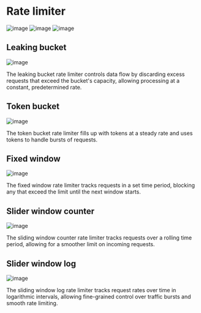 # Rate limiter
![image](https://github.com/user-attachments/assets/9ee88773-aab6-4f03-96b9-76a4f9150e3a)
![image](https://github.com/user-attachments/assets/3cd7a68a-aa4b-46c2-bce1-5bd144f9a656)
![image](https://github.com/user-attachments/assets/c5d2d7f3-897e-4807-a542-e560667b658a)

## Leaking bucket
![image](https://github.com/user-attachments/assets/885a2610-635c-44d0-ae45-9604f9a9413d)

The leaking bucket rate limiter controls data flow by discarding excess requests that exceed the bucket's capacity, allowing processing at a constant, predetermined rate.

## Token bucket
![image](https://github.com/user-attachments/assets/bd219bdc-fa7b-4b8d-b57e-d1aa2f39c250)

The token bucket rate limiter fills up with tokens at a steady rate and uses tokens to handle bursts of requests.

## Fixed window
![image](https://github.com/user-attachments/assets/0dd3d79b-c6d7-4a11-b591-a0dd0b1774c4)

The fixed window rate limiter tracks requests in a set time period, blocking any that exceed the limit until the next window starts.

## Slider window counter
![image](https://github.com/user-attachments/assets/43899961-60bc-459f-9e70-6ea50a37deb0)

The sliding window counter rate limiter tracks requests over a rolling time period, allowing for a smoother limit on incoming requests.

## Slider window log
![image](https://github.com/user-attachments/assets/1c30b7aa-ba61-401f-8066-771f6a5ab489)

The sliding window log rate limiter tracks request rates over time in logarithmic intervals, allowing fine-grained control over traffic bursts and smooth rate limiting.



